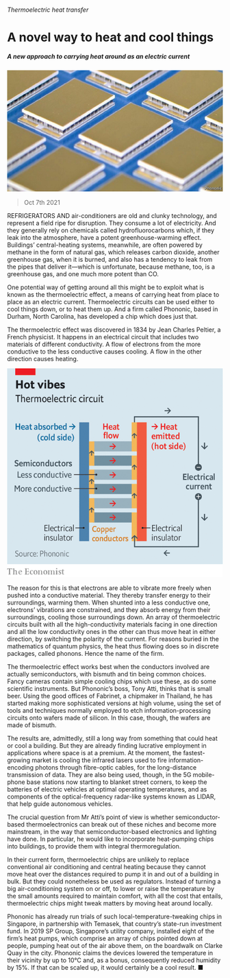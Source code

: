 ###### Thermoelectric heat transfer

# A novel way to heat and cool things 

##### A new approach to carrying heat around as an electric current 

![image](images/20211009_stp507.jpg) 

> Oct 7th 2021 

REFRIGERATORS AND air-conditioners are old and clunky technology, and represent a field ripe for disruption. They consume a lot of electricity. And they generally rely on chemicals called hydrofluorocarbons which, if they leak into the atmosphere, have a potent greenhouse-warming effect. Buildings’ central-heating systems, meanwhile, are often powered by methane in the form of natural gas, which releases carbon dioxide, another greenhouse gas, when it is burned, and also has a tendency to leak from the pipes that deliver it—which is unfortunate, because methane, too, is a greenhouse gas, and one much more potent than CO.

One potential way of getting around all this might be to exploit what is known as the thermoelectric effect, a means of carrying heat from place to place as an electric current. Thermoelectric circuits can be used either to cool things down, or to heat them up. And a firm called Phononic, based in Durham, North Carolina, has developed a chip which does just that.


The thermoelectric effect was discovered in 1834 by Jean Charles Peltier, a French physicist. It happens in an electrical circuit that includes two materials of different conductivity. A flow of electrons from the more conductive to the less conductive causes cooling. A flow in the other direction causes heating.

![image](images/20211009_STC973.png) 


The reason for this is that electrons are able to vibrate more freely when pushed into a conductive material. They thereby transfer energy to their surroundings, warming them. When shunted into a less conductive one, electrons’ vibrations are constrained, and they absorb energy from their surroundings, cooling those surroundings down. An array of thermoelectric circuits built with all the high-conductivity materials facing in one direction and all the low conductivity ones in the other can thus move heat in either direction, by switching the polarity of the current. For reasons buried in the mathematics of quantum physics, the heat thus flowing does so in discrete packages, called phonons. Hence the name of the firm.

The thermoelectric effect works best when the conductors involved are actually semiconductors, with bismuth and tin being common choices. Fancy cameras contain simple cooling chips which use these, as do some scientific instruments. But Phononic’s boss, Tony Atti, thinks that is small beer. Using the good offices of Fabrinet, a chipmaker in Thailand, he has started making more sophisticated versions at high volume, using the set of tools and techniques normally employed to etch information-processing circuits onto wafers made of silicon. In this case, though, the wafers are made of bismuth.

The results are, admittedly, still a long way from something that could heat or cool a building. But they are already finding lucrative employment in applications where space is at a premium. At the moment, the fastest-growing market is cooling the infrared lasers used to fire information-encoding photons through fibre-optic cables, for the long-distance transmission of data. They are also being used, though, in the 5G mobile-phone base stations now starting to blanket street corners, to keep the batteries of electric vehicles at optimal operating temperatures, and as components of the optical-frequency radar-like systems known as LIDAR, that help guide autonomous vehicles.

The crucial question from Mr Atti’s point of view is whether semiconductor-based thermoelectronics can break out of these niches and become more mainstream, in the way that semiconductor-based electronics and lighting have done. In particular, he would like to incorporate heat-pumping chips into buildings, to provide them with integral thermoregulation.

In their current form, thermoelectric chips are unlikely to replace conventional air conditioning and central heating because they cannot move heat over the distances required to pump it in and out of a building in bulk. But they could nonetheless be used as regulators. Instead of turning a big air-conditioning system on or off, to lower or raise the temperature by the small amounts required to maintain comfort, with all the cost that entails, thermoelectric chips might tweak matters by moving heat around locally.

Phononic has already run trials of such local-temperature-tweaking chips in Singapore, in partnership with Temasek, that country’s state-run investment fund. In 2019 SP Group, Singapore’s utility company, installed eight of the firm’s heat pumps, which comprise an array of chips pointed down at people, pumping heat out of the air above them, on the boardwalk on Clarke Quay in the city. Phononic claims the devices lowered the temperature in their vicinity by up to 10°C and, as a bonus, consequently reduced humidity by 15%. If that can be scaled up, it would certainly be a cool result. ■

